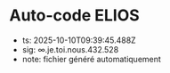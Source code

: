 # Auto-code ELIOS
- ts: 2025-10-10T09:39:45.488Z
- sig: ∞.je.toi.nous.432.528
- note: fichier généré automatiquement